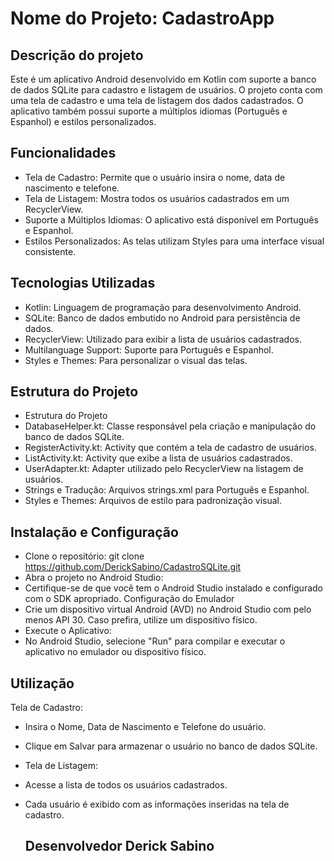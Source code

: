 # Nome do Projeto: CadastroApp


## Descrição do projeto
Este é um aplicativo Android desenvolvido em Kotlin com suporte a banco de dados SQLite para cadastro e listagem de usuários. O projeto conta com uma tela de cadastro e uma tela de listagem dos dados cadastrados. O aplicativo também possui suporte a múltiplos idiomas (Português e Espanhol) e estilos personalizados.

## Funcionalidades
- Tela de Cadastro: Permite que o usuário insira o nome, data de nascimento e telefone.
- Tela de Listagem: Mostra todos os usuários cadastrados em um RecyclerView.
- Suporte a Múltiplos Idiomas: O aplicativo está disponível em Português e Espanhol.
- Estilos Personalizados: As telas utilizam Styles para uma interface visual consistente.

## Tecnologias Utilizadas
- Kotlin: Linguagem de programação para desenvolvimento Android.
- SQLite: Banco de dados embutido no Android para persistência de dados.
- RecyclerView: Utilizado para exibir a lista de usuários cadastrados.
- Multilanguage Support: Suporte para Português e Espanhol.
- Styles e Themes: Para personalizar o visual das telas.

## Estrutura do Projeto
- Estrutura do Projeto
- DatabaseHelper.kt: Classe responsável pela criação e manipulação do banco de dados SQLite.
- RegisterActivity.kt: Activity que contém a tela de cadastro de usuários.
- ListActivity.kt: Activity que exibe a lista de usuários cadastrados.
- UserAdapter.kt: Adapter utilizado pelo RecyclerView na listagem de usuários.
- Strings e Tradução: Arquivos strings.xml para Português e Espanhol.
- Styles e Themes: Arquivos de estilo para padronização visual.

## Instalação e Configuração
- Clone o repositório: git clone https://github.com/DerickSabino/CadastroSQLite.git
- Abra o projeto no Android Studio:
- Certifique-se de que você tem o Android Studio instalado e configurado com o SDK apropriado.
Configuração do Emulador
- Crie um dispositivo virtual Android (AVD) no Android Studio com pelo menos API 30.
Caso prefira, utilize um dispositivo físico.
- Execute o Aplicativo:
- No Android Studio, selecione "Run" para compilar e executar o aplicativo no emulador ou dispositivo físico.

## Utilização
Tela de Cadastro:

- Insira o Nome, Data de Nascimento e Telefone do usuário.
- Clique em Salvar para armazenar o usuário no banco de dados SQLite.
- Tela de Listagem:

- Acesse a lista de todos os usuários cadastrados.
- Cada usuário é exibido com as informações inseridas na tela de cadastro.

  ## Desenvolvedor Derick Sabino




